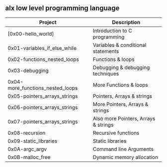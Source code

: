 ## alx low level programming language
 Project                          | Description                          |
|----------------------------------|--------------------------------------|
| [0x00-hello_world]                | Introduction to C programming        |
| 0x01-variables_if_else_while     | Variables & conditional statements   |
| 0x02-functions_nested_loops      | Functions & loops                    |
| 0x03-debugging                   | Debugging & debugging techniques     |
| 0x04-more_functions_nested_loops | More Functions & loops               |
| 0x05-pointers_arrays_strings     | Pointers, Arrays & strings           |
| 0x06-pointers_arrays_strings     | More Pointers, Arrays & strings      |
| 0x07-pointers_arrays_strings     | Also more Pointers, Arrays & strings |
| 0x08-recursion                   | Recursive functions                  |
| 0x09-static_libraries            | Static libraries                     |
| 0x0A-argc_argv                   | Command line Arguments               |
| 0x0B-malloc_free                 | Dynamic memory allocation            |
